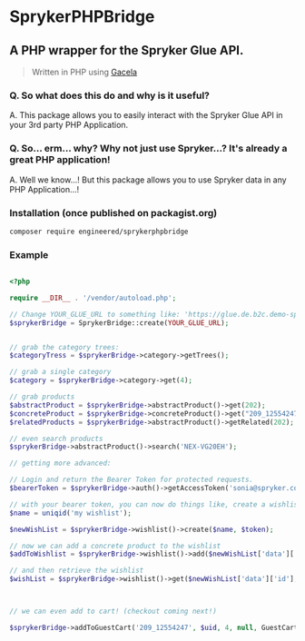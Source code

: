 # SprykerPHPBridge
## A PHP wrapper for the Spryker Glue API.
> Written in PHP using [Gacela](https://github.com/gacela-project/gacela)

### Q. So what does this do and why is it useful?

A. This package allows you to easily interact with the Spryker Glue API in your 3rd party PHP Application.

### Q. So... erm... why? Why not just use Spryker...? It's already a great PHP application!

A. Well we know...! But this package allows you to use Spryker data in any PHP Application...!


### Installation (once published on packagist.org)

```bash
composer require engineered/sprykerphpbridge
```



### Example

```php

<?php

require __DIR__ . '/vendor/autoload.php';

// Change YOUR_GLUE_URL to something like: 'https://glue.de.b2c.demo-spryker.com'
$sprykerBridge = SprykerBridge::create(YOUR_GLUE_URL);


// grab the category trees:
$categoryTress = $sprykerBridge->category->getTrees();

// grab a single category
$category = $sprykerBridge->category->get(4);

// grab products
$abstractProduct = $sprykerBridge->abstractProduct()->get(202);
$concreteProduct = $sprykerBridge->concreteProduct()->get("209_12554247");
$relatedProducts = $sprykerBridge->abstractProduct()->getRelated(202);

// even search products
$sprykerBridge->abstractProduct()->search('NEX-VG20EH');

// getting more advanced:

// Login and return the Bearer Token for protected requests.
$bearerToken = $sprykerBridge->auth()->getAccessToken('sonia@spryker.com', 'change123');

// with your bearer token, you can now do things like, create a wishlist...
$name = uniqid('my wishlist');

$newWishList = $sprykerBridge->wishlist()->create($name, $token);

// now we can add a concrete product to the wishlist
$addToWishlist = $sprykerBridge->wishlist()->add($newWishList['data']['id'], '209_12554247', $token);

// and then retrieve the wishlist
$wishList = $sprykerBridge->wishlist()->get($newWishList['data']['id'], $token);



// we can even add to cart! (checkout coming next!)

$sprykerBridge->addToGuestCart('209_12554247', $uid, 4, null, GuestCartReturnAttribute::totals_discountTotal);

```
